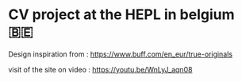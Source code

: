 # CV project at the HEPL in belgium 🇧🇪

Design inspiration from : https://www.buff.com/en_eur/true-originals

visit of the site on video : https://youtu.be/WnLyJ_aqn08